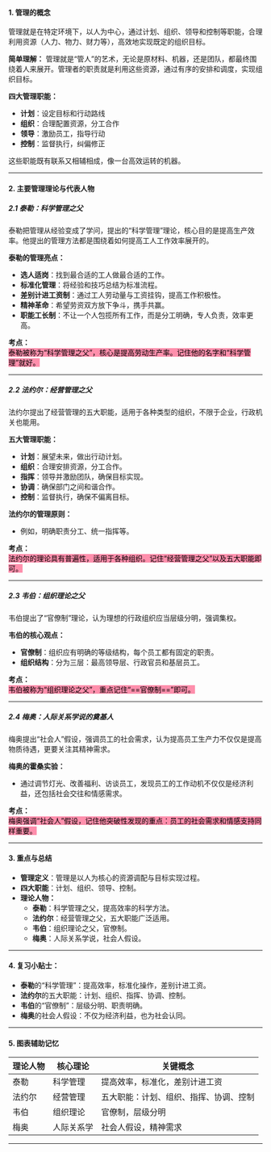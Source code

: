 
#### 1. **管理的概念**

管理就是在特定环境下，以人为中心，通过计划、组织、领导和控制等职能，合理利用资源（人力、物力、财力等），高效地实现既定的组织目标。

**简单理解：** 管理就是“管人”的艺术，无论是原材料、机器，还是团队，都最终围绕着人来展开。管理者的职责就是利用这些资源，通过有序的安排和调度，实现组织目标。

**四大管理职能：**

- **计划**：设定目标和行动路线
- **组织**：合理配置资源，分工合作
- **领导**：激励员工，指导行动
- **控制**：监督执行，纠偏修正

这些职能既有联系又相辅相成，像一台高效运转的机器。

---

#### 2. **主要管理理论与代表人物**

##### 2.1 **泰勒：科学管理之父**

泰勒把管理从经验变成了学问，提出的“科学管理”理论，核心目的是提高生产效率。他提出的管理方法都是围绕着如何提高工人工作效率展开的。

**泰勒的管理亮点：**

- **选人适岗**：找到最合适的工人做最合适的工作。
- **标准化管理**：将经验和技巧总结为标准流程。
- **差别计进工资制**：通过工人劳动量与工资挂钩，提高工作积极性。
- **精神革命**：希望劳资双方放下争斗，携手共赢。
- **职能工长制**：不让一个人包揽所有工作，而是分工明确，专人负责，效率更高。

**考点：**  
<mark style="background: #FF5582A6;">泰勒被称为“科学管理之父”，核心是提高劳动生产率。记住他的名字和“科学管理”就好。</mark>

---

##### 2.2 **法约尔：经营管理之父**

法约尔提出了经营管理的五大职能，适用于各种类型的组织，不限于企业，行政机关也能用。

**五大管理职能：**

- **计划**：展望未来，做出行动计划。
- **组织**：合理安排资源，分工合作。
- **指挥**：领导并激励团队，确保目标实现。
- **协调**：确保部门之间和谐合作。
- **控制**：监督执行，确保不偏离目标。

**法约尔的管理原则：**

- 例如，明确职责分工、统一指挥等。

**考点：**  
<mark style="background: #FF5582A6;">法约尔的理论具有普遍性，适用于各种组织。记住“经营管理之父”以及五大职能即可。</mark>

---

##### 2.3 **韦伯：组织理论之父**

韦伯提出了“官僚制”理论，认为理想的行政组织应当层级分明，强调集权。

**韦伯的核心观点：**

- **官僚制**：组织应有明确的等级结构，每个员工都有固定的职责。
- **组织结构**：分为三层：最高领导层、行政官员和基层员工。

**考点：**  
<mark style="background: #FF5582A6;">韦伯被称为“组织理论之父”，重点记住“==官僚制==”即可。</mark>

---

##### 2.4 **梅奥：人际关系学说的奠基人**

梅奥提出“社会人”假设，强调员工的社会需求，认为提高员工生产力不仅仅是提高物质待遇，更要关注其精神需求。

**梅奥的霍桑实验：**

- 通过调节灯光、改善福利、访谈员工，发现员工的工作动机不仅仅是经济利益，还包括社会交往和情感需求。

**考点：**  
<mark style="background: #FF5582A6;">梅奥强调“社会人”假设，记住他突破性发现的重点：员工的社会需求和情感支持同样重要。</mark>

---

#### 3. **重点与总结**

- **管理定义**：管理是以人为核心的资源调配与目标实现过程。
- **四大职能**：计划、组织、领导、控制。
- **理论人物：**
    - **泰勒**：科学管理之父，提高效率的科学方法。
    - **法约尔**：经营管理之父，五大职能广泛适用。
    - **韦伯**：组织理论之父，官僚制。
    - **梅奥**：人际关系学说，社会人假设。

---

#### 4. **复习小贴士：**

- **泰勒**的“科学管理”：提高效率，标准化操作，差别计进工资。
- **法约尔**的五大职能：计划、组织、指挥、协调、控制。
- **韦伯**的“官僚制”：层级分明、职责明确。
- **梅奥**的社会人假设：不仅为经济利益，也为社会认同。

---

#### 5. **图表辅助记忆**

|理论人物|核心理论|关键概念|
|---|---|---|
|泰勒|科学管理|提高效率，标准化，差别计进工资|
|法约尔|经营管理|五大职能：计划、组织、指挥、协调、控制|
|韦伯|组织理论|官僚制，层级分明|
|梅奥|人际关系学|社会人假设，精神需求|

---

